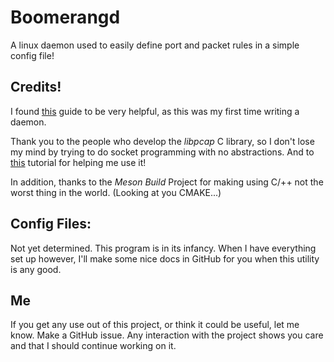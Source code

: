 # Boomerangd
A linux daemon used to easily define port and packet rules in a simple config file!

## Credits!
I found [this](https://nullraum.net/how-to-create-a-daemon-in-c/)
guide to be very helpful, as this was my first time writing a daemon.


Thank you to the people who develop the *libpcap* C library, so I don't lose
my mind by trying to do socket programming with no abstractions. And to [this](https://www.devdungeon.com/content/using-libpcap-c)
tutorial for helping me use it!

In addition, thanks to the *Meson Build* Project for making using C/++ not the worst thing in the world.
(Looking at you CMAKE...)

## Config Files:
Not yet determined. This program is in its infancy. When I have everything set up however,
I'll make some nice docs in GitHub for you when this utility is any good.

## Me
If you get any use out of this project, or think it could be useful, let me know. Make a GitHub issue.
Any interaction with the project shows you care and that I should continue working on it.
